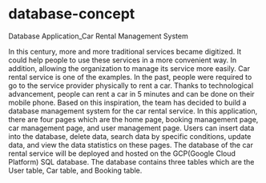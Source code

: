 # database-concept
Database Application_Car Rental Management System

In this century, more and more traditional services became digitized. It could help people to use these services in a more convenient way. In addition, allowing the organization to manage its service more easily. Car rental service is one of the examples. In the past, people were required to go to the service provider physically to rent a car. Thanks to technological advancement, people can rent a car in 5 minutes and can be done on their mobile phone. Based on this inspiration, the team has decided to build a database management system for the car rental service. In this application, there are four pages which are the home page, booking management page, car management page, and user management page. Users can insert data into the database, delete data, search data by specific conditions, update data, and view the data statistics on these pages. The database of the car rental service will be deployed and hosted on the GCP(Google Cloud Platform) SQL database. The database contains three tables which are the User table, Car table, and Booking table.
